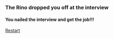 ### The Rino dropped you off at the interview

#### You nailed the interview and get the job!!!

[Restart](AlarmSub/alarm.md)